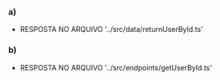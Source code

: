 ### a)
* RESPOSTA NO ARQUIVO '../src/data/returnUserById.ts'

### b)
* RESPOSTA NO ARQUIVO '../src/endpoints/getUserById.ts'